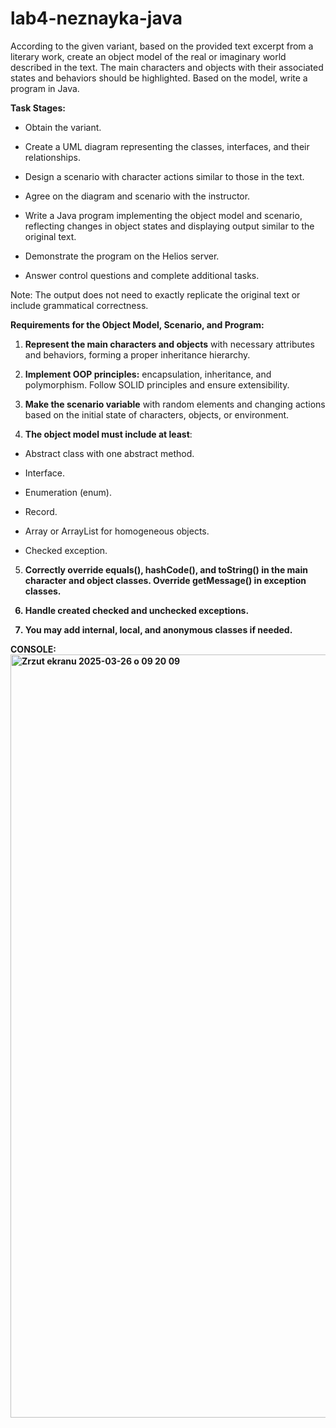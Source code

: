 # lab4-neznayka-java

According to the given variant, based on the provided text excerpt from a literary work, create an object model of the real or imaginary world described in the text. The main characters and objects with their associated states and behaviors should be highlighted. Based on the model, write a program in Java.

<strong>Task Stages:</strong>

- Obtain the variant.

- Create a UML diagram representing the classes, interfaces, and their relationships.

- Design a scenario with character actions similar to those in the text.

- Agree on the diagram and scenario with the instructor.

- Write a Java program implementing the object model and scenario, reflecting changes in object states and displaying output similar to the original text.

- Demonstrate the program on the Helios server.

- Answer control questions and complete additional tasks.

Note: The output does not need to exactly replicate the original text or include grammatical correctness.

<strong>Requirements for the Object Model, Scenario, and Program:</strong>

1. <strong>Represent the main characters and objects</strong> with necessary attributes and behaviors, forming a proper inheritance hierarchy.

2. <strong>Implement OOP principles:</strong> encapsulation, inheritance, and polymorphism. Follow SOLID principles and ensure extensibility.

3. <strong>Make the scenario variable</strong> with random elements and changing actions based on the initial state of characters, objects, or environment.

4. <strong>The object model must include at least</strong>:

  - Abstract class with one abstract method.

  - Interface.

  - Enumeration (enum).

  - Record.

  - Array or ArrayList for homogeneous objects.

  - Checked exception.

5. <strong>Correctly override equals(), hashCode(), and toString() in the main character and object classes. Override getMessage() in exception classes.

6. Handle created <strong>checked and unchecked exceptions</strong>.

7. You may add <strong>internal, local, and anonymous classes</strong> if needed.

CONSOLE: 
<img width="1221" alt="Zrzut ekranu 2025-03-26 o 09 20 09" src="https://github.com/user-attachments/assets/8b435b31-f230-4821-838f-753fdc624f4c" />
